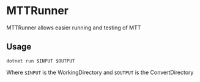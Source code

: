 # MTTRunner

MTTRunner allows easier running and testing of MTT

## Usage

`dotnet run $INPUT $OUTPUT`

Where `$INPUT` is the WorkingDirectory and `$OUTPUT` is the ConvertDirectory
